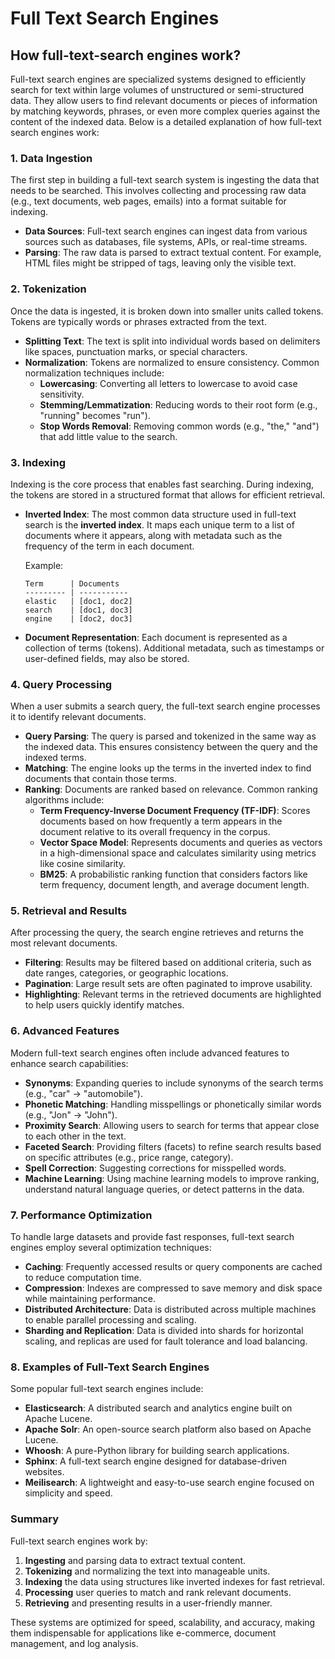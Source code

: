# Full Text Search Engines

## How full-text-search engines work?

Full-text search engines are specialized systems designed to efficiently search for text within large volumes of unstructured or semi-structured data. They allow users to find relevant documents or pieces of information by matching keywords, phrases, or even more complex queries against the content of the indexed data. Below is a detailed explanation of how full-text search engines work:

### **1. Data Ingestion**

The first step in building a full-text search system is ingesting the data that needs to be searched. This involves collecting and processing raw data (e.g., text documents, web pages, emails) into a format suitable for indexing.

- **Data Sources**: Full-text search engines can ingest data from various sources such as databases, file systems, APIs, or real-time streams.
- **Parsing**: The raw data is parsed to extract textual content. For example, HTML files might be stripped of tags, leaving only the visible text.

### **2. Tokenization**

Once the data is ingested, it is broken down into smaller units called tokens. Tokens are typically words or phrases extracted from the text.

- **Splitting Text**: The text is split into individual words based on delimiters like spaces, punctuation marks, or special characters.
- **Normalization**: Tokens are normalized to ensure consistency. Common normalization techniques include:
  - **Lowercasing**: Converting all letters to lowercase to avoid case sensitivity.
  - **Stemming/Lemmatization**: Reducing words to their root form (e.g., "running" becomes "run").
  - **Stop Words Removal**: Removing common words (e.g., "the," "and") that add little value to the search.

### **3. Indexing**

Indexing is the core process that enables fast searching. During indexing, the tokens are stored in a structured format that allows for efficient retrieval.

- **Inverted Index**: The most common data structure used in full-text search is the **inverted index**. It maps each unique term to a list of documents where it appears, along with metadata such as the frequency of the term in each document.

  Example:

  ```
  Term      | Documents
  --------- | -----------
  elastic   | [doc1, doc2]
  search    | [doc1, doc3]
  engine    | [doc2, doc3]
  ```

- **Document Representation**: Each document is represented as a collection of terms (tokens). Additional metadata, such as timestamps or user-defined fields, may also be stored.

### **4. Query Processing**

When a user submits a search query, the full-text search engine processes it to identify relevant documents.

- **Query Parsing**: The query is parsed and tokenized in the same way as the indexed data. This ensures consistency between the query and the indexed terms.
- **Matching**: The engine looks up the terms in the inverted index to find documents that contain those terms.
- **Ranking**: Documents are ranked based on relevance. Common ranking algorithms include:
  - **Term Frequency-Inverse Document Frequency (TF-IDF)**: Scores documents based on how frequently a term appears in the document relative to its overall frequency in the corpus.
  - **Vector Space Model**: Represents documents and queries as vectors in a high-dimensional space and calculates similarity using metrics like cosine similarity.
  - **BM25**: A probabilistic ranking function that considers factors like term frequency, document length, and average document length.

### **5. Retrieval and Results**

After processing the query, the search engine retrieves and returns the most relevant documents.

- **Filtering**: Results may be filtered based on additional criteria, such as date ranges, categories, or geographic locations.
- **Pagination**: Large result sets are often paginated to improve usability.
- **Highlighting**: Relevant terms in the retrieved documents are highlighted to help users quickly identify matches.

### **6. Advanced Features**

Modern full-text search engines often include advanced features to enhance search capabilities:

- **Synonyms**: Expanding queries to include synonyms of the search terms (e.g., "car" → "automobile").
- **Phonetic Matching**: Handling misspellings or phonetically similar words (e.g., "Jon" → "John").
- **Proximity Search**: Allowing users to search for terms that appear close to each other in the text.
- **Faceted Search**: Providing filters (facets) to refine search results based on specific attributes (e.g., price range, category).
- **Spell Correction**: Suggesting corrections for misspelled words.
- **Machine Learning**: Using machine learning models to improve ranking, understand natural language queries, or detect patterns in the data.

### **7. Performance Optimization**

To handle large datasets and provide fast responses, full-text search engines employ several optimization techniques:

- **Caching**: Frequently accessed results or query components are cached to reduce computation time.
- **Compression**: Indexes are compressed to save memory and disk space while maintaining performance.
- **Distributed Architecture**: Data is distributed across multiple machines to enable parallel processing and scaling.
- **Sharding and Replication**: Data is divided into shards for horizontal scaling, and replicas are used for fault tolerance and load balancing.

### **8. Examples of Full-Text Search Engines**

Some popular full-text search engines include:

- **Elasticsearch**: A distributed search and analytics engine built on Apache Lucene.
- **Apache Solr**: An open-source search platform also based on Apache Lucene.
- **Whoosh**: A pure-Python library for building search applications.
- **Sphinx**: A full-text search engine designed for database-driven websites.
- **Meilisearch**: A lightweight and easy-to-use search engine focused on simplicity and speed.

### **Summary**

Full-text search engines work by:

1. **Ingesting** and parsing data to extract textual content.
2. **Tokenizing** and normalizing the text into manageable units.
3. **Indexing** the data using structures like inverted indexes for fast retrieval.
4. **Processing** user queries to match and rank relevant documents.
5. **Retrieving** and presenting results in a user-friendly manner.

These systems are optimized for speed, scalability, and accuracy, making them indispensable for applications like e-commerce, document management, and log analysis.
